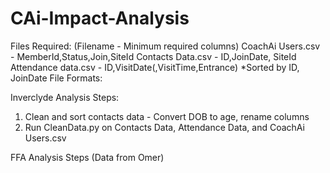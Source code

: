 # CAi-Impact-Analysis

Files Required: (Filename - Minimum required columns)
    CoachAi Users.csv - MemberId,Status,Join,SiteId
    Contacts Data.csv - ID,JoinDate, SiteId
    Attendance data.csv - ID,VisitDate(,VisitTime,Entrance) *Sorted by ID, JoinDate
File Formats:

Inverclyde Analysis Steps:
1. Clean and sort contacts data - Convert DOB to age, rename columns
2. Run CleanData.py on Contacts Data, Attendance Data, and CoachAi Users.csv

FFA Analysis Steps (Data from Omer)




